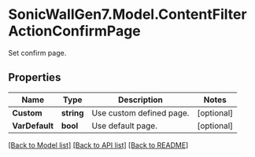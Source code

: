 # SonicWallGen7.Model.ContentFilterActionConfirmPage
Set confirm page.

## Properties

Name | Type | Description | Notes
------------ | ------------- | ------------- | -------------
**Custom** | **string** | Use custom defined page. | [optional] 
**VarDefault** | **bool** | Use default page. | [optional] 

[[Back to Model list]](../README.md#documentation-for-models) [[Back to API list]](../README.md#documentation-for-api-endpoints) [[Back to README]](../README.md)

